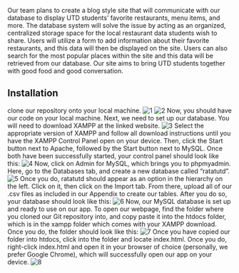 Our team plans to create a blog style site that will communicate with our database to display UTD students’ favorite restaurants, menu items, and more. The database system will solve the issue by acting as an organized, centralized storage space for the local restaurant data students wish to share. Users will utilize a form to add information about their favorite restaurants, and this data will then be displayed on the site. Users can also search for the most popular places within the site and this data will be retrieved from our database. Our site aims to bring UTD students together with good food and good conversation.
## **Installation**
clone our repository onto your local machine.
![1](https://github.com/user-attachments/assets/7d5c3ce1-7e16-4a4f-a6a3-4858bdd52ef0)
![2](https://github.com/user-attachments/assets/aa42e91c-2465-4916-91c4-fdea69962e65)
Now, you should have our code on your local machine. Next, we need to set up our database. You will need to download XAMPP at the linked website. 
![3](https://github.com/user-attachments/assets/52af5d94-7946-491c-a186-61905d45981a)
Select the appropriate version of XAMPP and follow all download instructions until you have the XAMPP Control Panel open on your device. Then, click the Start button next to Apache, followed by the Start button next to MySQL. Once both have been successfully started, your control panel should look like this:
![4](https://github.com/user-attachments/assets/c4951cd4-ea21-4c39-a1ef-40975ed5803e)
Now, click on Admin for MySQL, which brings you to phpmyadmin. Here, go to the Databases tab, and create a new database called “ratatutd”.
![5](https://github.com/user-attachments/assets/cc3a1535-6cf9-45e3-907b-db974614eeba)
Once you do, ratatutd should appear as an option in the hierarchy on the left. Click on it, then click on the Import tab. From there, upload all of our .csv files as included in our Appendix to create our tables. After you do so, your database should look like this:
![6](https://github.com/user-attachments/assets/b44ec9d2-8907-46e1-911d-24decaeded61)
Now, our MySQL database is set up and ready to use on our app. To open our webpage, find the folder where you cloned our Git repository into, and copy paste it into the htdocs folder, which is in the xampp folder which comes with your XAMPP download. Once you do, the folder should look like this:
![7](https://github.com/user-attachments/assets/b1b28bac-ca4b-4720-aac7-9e47100873f7)
Once you have copied our folder into htdocs, click into the folder and locate index.html. Once you do, right-click index.html and open it in your browser of choice (personally, we prefer Google Chrome), which will successfully open our app on your device. 
![8](https://github.com/user-attachments/assets/7dd73257-cece-4873-addd-102f3b1827cb)
